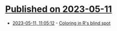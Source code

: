 # [Published on 2023-05-11](index.md)

* [2023-05-11, 11:05:12](https://lobste.rs/s/ljz1vt/coloring_r_s_blind_spot) - [Coloring in R's blind spot](https://www.zeileis.org/news/coloring/)
